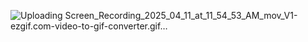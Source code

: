 ![Uploading Screen_Recording_2025_04_11_at_11_54_53_AM_mov_V1-ezgif.com-video-to-gif-converter.gif…]()
